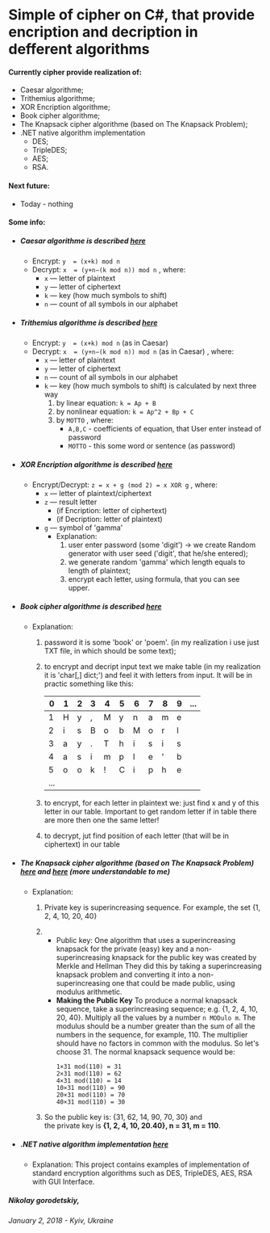 

# Simple of cipher on C#, that provide encription and decription in defferent algorithms

#### Currently cipher provide realization of:
  - Caesar algorithme;         
  - Trithemius algorithme;
  - XOR Encription algorithme;
  - Book cipher algorithme;
  - The Knapsack cipher algorithme (based on The Knapsack Problem);
  - .NET native algorithm implementation
	  - DES;
	  - TripleDES;
	  - AES;
	  - RSA.

#### Next future: 
  - Today - nothing

#### Some info:
  - ##### Caesar algorithme is described [here](https://en.wikipedia.org/wiki/Caesar_cipher)
    - Encrypt: ```y  = (x+k) mod n ```
    - Decrypt: ```x  = (y+n−(k mod n)) mod n```
        , where: 
        - ```x```  —  letter of plaintext
        - ```y```  —  letter of ciphertext
        - ```k```  —  key (how much symbols to shift)
        - ```n```  —  count of all symbols in our alphabet
      
  - ##### Trithemius algorithme is described [here](https://en.wikipedia.org/wiki/Tabula_recta)
    - Encrypt: ```y  = (x+k) mod n```               (as in Caesar)
    - Decrypt: ```x  = (y+n−(k mod n)) mod n```     (as in Caesar)
        , where: 
        - ```x```  —  letter of plaintext
        - ```y```  —  letter of ciphertext
        - ```n```  —  count of all symbols in our alphabet
        - ```k```  —  key (how much symbols to shift) is calculated by next three way
            1) by linear equation:    ```k = Ap + B```
            2) by nonlinear equation: ```k = Ap^2 + Bp + C``` 
            3) by ```MOTTO```
                   , where: 
                - ```A,B,C``` - coefficients of equation, that User enter instead of password
                - ```MOTTO``` - this some word or sentence (as password)

  - ##### XOR Encription algorithme is described [here](https://en.wikipedia.org/wiki/XOR_cipher)
    - Encrypt/Decrypt: ```z = x + g (mod 2) = x XOR g```
        , where: 
        - ```x```  —  letter of plaintext/ciphertext
       - ```z```  —  result letter 
            - (if Encription: letter of ciphertext) 
            - (if Decription: letter of plaintext)   
       - ```g```  —  symbol of 'gamma'
            -   Explanation:
                1) user enter password (some 'digit') -> we create Random generator with user seed ('digit', that he/she entered);
                2) we generate random 'gamma' which length equals to length of plaintext;
                2) encrypt each letter, using formula, that you can see upper.


  - ##### Book cipher algorithme  is described [here](https://en.wikipedia.org/wiki/Book_cipher)
    - Explanation:
      1) password it is some 'book' or 'poem'. (in my realization i use just TXT file, in which should be some text);
      2) to encrypt and decript input text we make table (in my realization it is 'char[,] dict;') and feel it with letters from input.
         It will be in practic something like this:
         
            0 |1| 2| 3| 4| 5 | 6 | 7 | 8 | 9 |...|
            | -- | -- | -- | -- | -- | -- | -- | -- | -- | -- | -- |
            1| H | y | , | M | y | n | a | m | e |
            2| i | s | B | o | b | M | o | r | l |
            3| a | y | . | T | h | i | s | i | s |
            4| a | s | i | m | p | l | e | ' | b |
            5| o | o | k| ! | C | i | p | h | e |
           ...|
      3) to encrypt, for each letter in plaintext we: just find x and y of this letter in our table.
         Important to get random letter if in table there are more then one the same letter!
      4) to decrypt, jut find position of each letter (that will be in ciphertext) in our table


  - ##### The Knapsack cipher algorithme (based on The Knapsack Problem) [here](https://en.wikipedia.org/wiki/Merkle%E2%80%93Hellman_knapsack_cryptosystem) and [here](https://nrich.maths.org/2199) (more understandable to me)
    - Explanation:
	    1) Private key is superincreasing sequence. For example, the set {1, 2, 4, 10, 20, 40}
	    2) - Public key:
	    One algorithm that uses a superincreasing knapsack for the private (easy) key and a non-superincreasing knapsack for the public key was created by Merkle and Hellman They did this by taking a superincreasing knapsack problem and converting it into a non-superincreasing one that could be made public, using modulus arithmetic.
			-    **Making the Public Key**
			To produce a normal knapsack sequence, take a superincreasing sequence; e.g. {1, 2, 4, 10, 20, 40}. Multiply all the values by a number ```n MODulo m```. The modulus should be a number greater than the sum of all the numbers in the sequence, for example, 110. The multiplier should have no factors in common with the modulus. So let's choose 31. The normal knapsack sequence would be: 
					```
					1×31 mod(110) = 31  
					2×31 mod(110) = 62  
					4×31 mod(110) = 14  
					10×31 mod(110) = 90  
					20×31 mod(110) = 70  
					40×31 mod(110) = 30
					```

		3) So the public key is: {31, 62, 14, 90, 70, 30} and  
		the private key is **{1, 2, 4, 10, 20.40}, n = 31, m = 110**.


  - ##### .NET native algorithm implementation [here](https://en.wikipedia.org/wiki/Book_cipher)
    - Explanation:
    This project contains examples of implementation of standard encryption algorithms such as DES, TripleDES, AES, RSA with GUI Interface.


##### Nikolay gorodetskiy,
###### January 2, 2018 - Kyiv, Ukraine   

